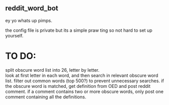 ## reddit_word_bot

ey yo whats up pimps. 

the config file is private but its a simple praw ting so not hard to set up yourself.


# TO DO:

split obscure word list into 26, letter by letter.  
look at first letter in each word, and then search in relevant obscure word list.
filter out common words (top 500?) to prevent unnecessary searches.
if the obscure word is matched, get definition from OED and post reddit comment.
if a comment contains two or more obscure words, only post one comment containing all the definitions.

